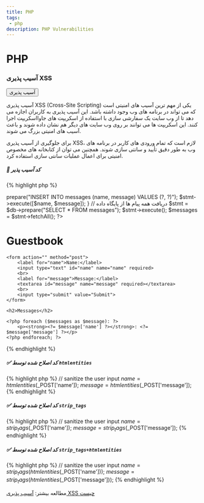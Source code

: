 ```yaml
---
title: PHP
tags: 
 - php
description: PHP Vulnerabilities
---
```


# PHP

### آسیب پذیری XSS

<button class="btn btn-danger">آسیب پذیری</button>


آسیب پذیری XSS (Cross-Site Scripting) یکی از مهم ترین آسیب های امنیتی است که می تواند در برنامه های وب وجود داشته باشد. این آسیب پذیری به کاربران اجازه می دهد تا از وب سایت یک سفارشی سازی با استفاده از اسکریپت های جاوااسکریپت اجرا کنند. این اسکریپت ها می توانند بر روی وب سایت های دیگر هم نشان داده شوند و باعث آسیب های امنیتی بزرگ می شوند.

برای جلوگیری از آسیب پذیری XSS، لازم است که تمام ورودی های کاربر در برنامه های وب به طور دقیق تأیید و سانتی سازی شوند. همچنین می توان از کتابخانه های مخصوص امنیتی برای اعمال عملیات سانتی سازی استفاده کرد.


##### 🐞 کد آسیب پذیر

{% highlight php %}
<?php

// اتصال به پایگاه داده
$db = new PDO('mysql:host=localhost;dbname=guestbook', 'username', 'password');

// بررسی میزان ثبت فرم
if (isset($_POST['name']) && isset($_POST['message'])) {
    // سانتی سازی ورودی های کاربر
    $name = htmlspecialchars($_POST['name']);
    $message = htmlspecialchars($_POST['message']);

    // وارد کردن پیام جدید در پایگاه داده
    $stmt = $db->prepare("INSERT INTO messages (name, message) VALUES (?, ?)");
    $stmt->execute([$name, $message]);
}

// دریافت همه پیام ها از پایگاه داده
$stmt = $db->prepare("SELECT * FROM messages");
$stmt->execute();
$messages = $stmt->fetchAll();

?>
<!doctype html>
<html>
<head>
    <title>Guestbook</title>
</head>
<body>
    <h1>Guestbook</h1>

    <form action="" method="post">
        <label for="name">Name:</label>
        <input type="text" id="name" name="name" required>
        <br>
        <label for="message">Message:</label>
        <textarea id="message" name="message" required></textarea>
        <br>
        <input type="submit" value="Submit">
    </form>

    <h2>Messages</h2>

    <?php foreach ($messages as $message): ?>
        <p><strong><?= $message['name'] ?></strong>: <?= $message['message'] ?></p>
    <?php endforeach; ?>
</body>
</html>
{% endhighlight %}



##### ✅ کد اصلاح شده توسط ‍`htmlentities`

{% highlight php %}
// sanitize the user input
$name = htmlentities($_POST['name']);
$message = htmlentities($_POST['message']);
{% endhighlight %}

##### ✅ کد اصلاح شده توسط ‍`strip_tags`

{% highlight php %}
// sanitize the user input
$name = strip_tags($_POST['name']);
$message = strip_tags($_POST['message']);
{% endhighlight %}

##### ✅ کد اصلاح شده توسط ‍`strip_tags+htmlentities`

{% highlight php %}
// sanitize the user input
$name = strip_tags(htmlentities($_POST['name']));
$message = strip_tags(htmlentities($_POST['message']));
{% endhighlight %}



مطالعه بیشتر:
<a href="https://securecoding.ir/index.php/%D8%AA%D8%B2%D8%B1%DB%8C%D9%82_%D8%A7%D8%B3%DA%A9%D8%B1%DB%8C%D9%BE%D8%AA(Cross_Site_Scripting)">آسیب پذیری XSS چیست</a>

